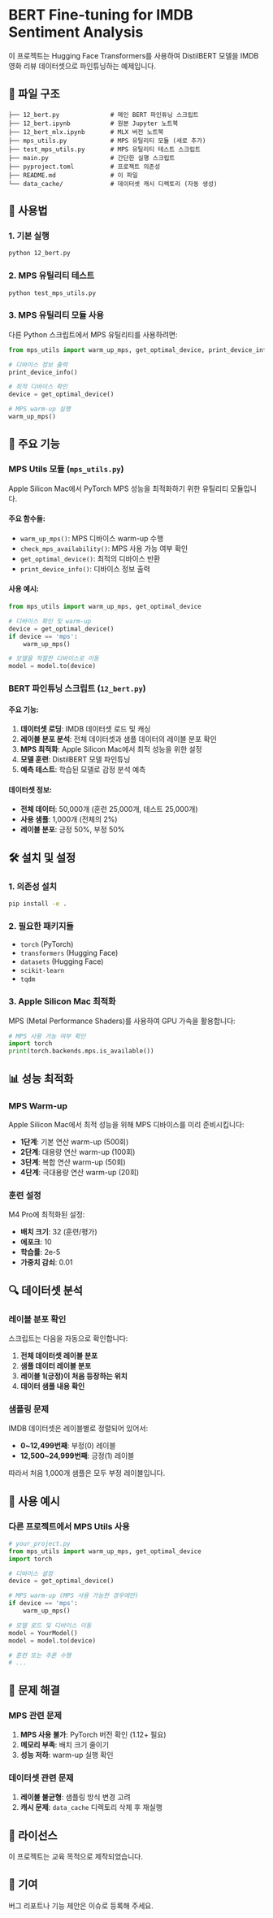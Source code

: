 # BERT Fine-tuning for IMDB Sentiment Analysis

이 프로젝트는 Hugging Face Transformers를 사용하여 DistilBERT 모델을 IMDB 영화 리뷰 데이터셋으로 파인튜닝하는 예제입니다.

## 📁 파일 구조

```
├── 12_bert.py              # 메인 BERT 파인튜닝 스크립트
├── 12_bert.ipynb           # 원본 Jupyter 노트북
├── 12_bert_mlx.ipynb       # MLX 버전 노트북
├── mps_utils.py            # MPS 유틸리티 모듈 (새로 추가)
├── test_mps_utils.py       # MPS 유틸리티 테스트 스크립트
├── main.py                 # 간단한 실행 스크립트
├── pyproject.toml          # 프로젝트 의존성
├── README.md               # 이 파일
└── data_cache/             # 데이터셋 캐시 디렉토리 (자동 생성)
```

## 🚀 사용법

### 1. 기본 실행

```bash
python 12_bert.py
```

### 2. MPS 유틸리티 테스트

```bash
python test_mps_utils.py
```

### 3. MPS 유틸리티 모듈 사용

다른 Python 스크립트에서 MPS 유틸리티를 사용하려면:

```python
from mps_utils import warm_up_mps, get_optimal_device, print_device_info

# 디바이스 정보 출력
print_device_info()

# 최적 디바이스 확인
device = get_optimal_device()

# MPS warm-up 실행
warm_up_mps()
```

## 🔧 주요 기능

### MPS Utils 모듈 (`mps_utils.py`)

Apple Silicon Mac에서 PyTorch MPS 성능을 최적화하기 위한 유틸리티 모듈입니다.

#### 주요 함수들:

- `warm_up_mps()`: MPS 디바이스 warm-up 수행
- `check_mps_availability()`: MPS 사용 가능 여부 확인
- `get_optimal_device()`: 최적의 디바이스 반환
- `print_device_info()`: 디바이스 정보 출력

#### 사용 예시:

```python
from mps_utils import warm_up_mps, get_optimal_device

# 디바이스 확인 및 warm-up
device = get_optimal_device()
if device == 'mps':
    warm_up_mps()

# 모델을 적절한 디바이스로 이동
model = model.to(device)
```

### BERT 파인튜닝 스크립트 (`12_bert.py`)

#### 주요 기능:

1. **데이터셋 로딩**: IMDB 데이터셋 로드 및 캐싱
2. **레이블 분포 분석**: 전체 데이터셋과 샘플 데이터의 레이블 분포 확인
3. **MPS 최적화**: Apple Silicon Mac에서 최적 성능을 위한 설정
4. **모델 훈련**: DistilBERT 모델 파인튜닝
5. **예측 테스트**: 학습된 모델로 감정 분석 예측

#### 데이터셋 정보:

- **전체 데이터**: 50,000개 (훈련 25,000개, 테스트 25,000개)
- **사용 샘플**: 1,000개 (전체의 2%)
- **레이블 분포**: 긍정 50%, 부정 50%

## 🛠️ 설치 및 설정

### 1. 의존성 설치

```bash
pip install -e .
```

### 2. 필요한 패키지들

- `torch` (PyTorch)
- `transformers` (Hugging Face)
- `datasets` (Hugging Face)
- `scikit-learn`
- `tqdm`

### 3. Apple Silicon Mac 최적화

MPS (Metal Performance Shaders)를 사용하여 GPU 가속을 활용합니다:

```python
# MPS 사용 가능 여부 확인
import torch
print(torch.backends.mps.is_available())
```

## 📊 성능 최적화

### MPS Warm-up

Apple Silicon Mac에서 최적 성능을 위해 MPS 디바이스를 미리 준비시킵니다:

- **1단계**: 기본 연산 warm-up (500회)
- **2단계**: 대용량 연산 warm-up (100회)
- **3단계**: 복합 연산 warm-up (50회)
- **4단계**: 극대용량 연산 warm-up (20회)

### 훈련 설정

M4 Pro에 최적화된 설정:

- **배치 크기**: 32 (훈련/평가)
- **에포크**: 10
- **학습률**: 2e-5
- **가중치 감쇠**: 0.01

## 🔍 데이터셋 분석

### 레이블 분포 확인

스크립트는 다음을 자동으로 확인합니다:

1. **전체 데이터셋 레이블 분포**
2. **샘플 데이터 레이블 분포**
3. **레이블 1(긍정)이 처음 등장하는 위치**
4. **데이터 샘플 내용 확인**

### 샘플링 문제

IMDB 데이터셋은 레이블별로 정렬되어 있어서:
- **0~12,499번째**: 부정(0) 레이블
- **12,500~24,999번째**: 긍정(1) 레이블

따라서 처음 1,000개 샘플은 모두 부정 레이블입니다.

## 📝 사용 예시

### 다른 프로젝트에서 MPS Utils 사용

```python
# your_project.py
from mps_utils import warm_up_mps, get_optimal_device
import torch

# 디바이스 설정
device = get_optimal_device()

# MPS warm-up (MPS 사용 가능한 경우에만)
if device == 'mps':
    warm_up_mps()

# 모델 로드 및 디바이스 이동
model = YourModel()
model = model.to(device)

# 훈련 또는 추론 수행
# ...
```

## 🐛 문제 해결

### MPS 관련 문제

1. **MPS 사용 불가**: PyTorch 버전 확인 (1.12+ 필요)
2. **메모리 부족**: 배치 크기 줄이기
3. **성능 저하**: warm-up 실행 확인

### 데이터셋 관련 문제

1. **레이블 불균형**: 샘플링 방식 변경 고려
2. **캐시 문제**: `data_cache` 디렉토리 삭제 후 재실행

## 📄 라이선스

이 프로젝트는 교육 목적으로 제작되었습니다.

## 🤝 기여

버그 리포트나 기능 제안은 이슈로 등록해 주세요.

